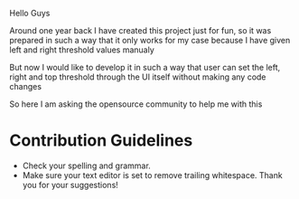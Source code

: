 Hello Guys

Around one year back I have created this project just for fun, so it was prepared in such a way that it only works for my case because I have given left and right threshold values manualy

But now I would like to develop it in such  a way that user can set the left, right and top threshold through the UI itself without making any code changes

So here I am asking the opensource community to help me with this

# Contribution Guidelines

* Check your spelling and grammar.
* Make sure your text editor is set to remove trailing whitespace.
Thank you for your suggestions!
